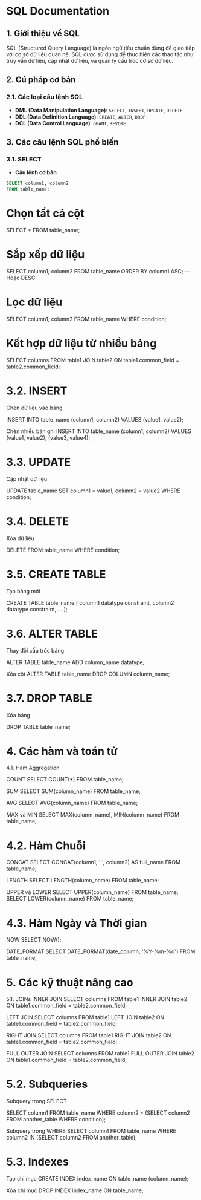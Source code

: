 # SQL Documentation

## 1. Giới thiệu về SQL

SQL (Structured Query Language) là ngôn ngữ tiêu chuẩn dùng để giao tiếp với cơ sở dữ liệu quan hệ. SQL được sử dụng để thực hiện các thao tác như truy vấn dữ liệu, cập nhật dữ liệu, và quản lý cấu trúc cơ sở dữ liệu.

## 2. Cú pháp cơ bản

### 2.1. Các loại câu lệnh SQL

- **DML (Data Manipulation Language)**: `SELECT`, `INSERT`, `UPDATE`, `DELETE`
- **DDL (Data Definition Language)**: `CREATE`, `ALTER`, `DROP`
- **DCL (Data Control Language)**: `GRANT`, `REVOKE`

## 3. Các câu lệnh SQL phổ biến

### 3.1. SELECT

- **Câu lệnh cơ bản**

```sql
SELECT column1, column2
FROM table_name;
```
# Chọn tất cả cột
SELECT * FROM table_name;

# Sắp xếp dữ liệu
SELECT column1, column2
FROM table_name
ORDER BY column1 ASC; -- Hoặc DESC

# Lọc dữ liệu
SELECT column1, column2
FROM table_name
WHERE condition;

# Kết hợp dữ liệu từ nhiều bảng
SELECT columns
FROM table1
JOIN table2
ON table1.common_field = table2.common_field;

# 3.2. INSERT
Chèn dữ liệu vào bảng

INSERT INTO table_name (column1, column2)
VALUES (value1, value2);

Chèn nhiều bản ghi
INSERT INTO table_name (column1, column2)
VALUES (value1, value2), (value3, value4);

# 3.3. UPDATE
Cập nhật dữ liệu

UPDATE table_name
SET column1 = value1, column2 = value2
WHERE condition;

# 3.4. DELETE
Xóa dữ liệu

DELETE FROM table_name
WHERE condition;

# 3.5. CREATE TABLE
Tạo bảng mới

CREATE TABLE table_name (
    column1 datatype constraint,
    column2 datatype constraint,
    ...
);

# 3.6. ALTER TABLE
Thay đổi cấu trúc bảng

ALTER TABLE table_name
ADD column_name datatype;

Xóa cột
ALTER TABLE table_name
DROP COLUMN column_name;

# 3.7. DROP TABLE
Xóa bảng

DROP TABLE table_name;

# 4. Các hàm và toán tử
4.1. Hàm Aggregation

COUNT
SELECT COUNT(*) FROM table_name;

SUM
SELECT SUM(column_name) FROM table_name;

AVG
SELECT AVG(column_name) FROM table_name;

MAX và MIN
SELECT MAX(column_name), MIN(column_name) FROM table_name;

# 4.2. Hàm Chuỗi
CONCAT
SELECT CONCAT(column1, ' ', column2) AS full_name FROM table_name;

LENGTH
SELECT LENGTH(column_name) FROM table_name;

UPPER và LOWER
SELECT UPPER(column_name) FROM table_name;
SELECT LOWER(column_name) FROM table_name;

# 4.3. Hàm Ngày và Thời gian
NOW
SELECT NOW();

DATE_FORMAT
SELECT DATE_FORMAT(date_column, '%Y-%m-%d') FROM table_name;

# 5. Các kỹ thuật nâng cao
5.1. JOINs
INNER JOIN
SELECT columns
FROM table1
INNER JOIN table2
ON table1.common_field = table2.common_field;

LEFT JOIN
SELECT columns
FROM table1
LEFT JOIN table2
ON table1.common_field = table2.common_field;

RIGHT JOIN
SELECT columns
FROM table1
RIGHT JOIN table2
ON table1.common_field = table2.common_field;


FULL OUTER JOIN
SELECT columns
FROM table1
FULL OUTER JOIN table2
ON table1.common_field = table2.common_field;

# 5.2. Subqueries
Subquery trong SELECT

SELECT column1
FROM table_name
WHERE column2 = (SELECT column2 FROM another_table WHERE condition);

Subquery trong WHERE
SELECT column1
FROM table_name
WHERE column2 IN (SELECT column2 FROM another_table);

# 5.3. Indexes
Tạo chỉ mục
CREATE INDEX index_name
ON table_name (column_name);

Xóa chỉ mục
DROP INDEX index_name ON table_name;


